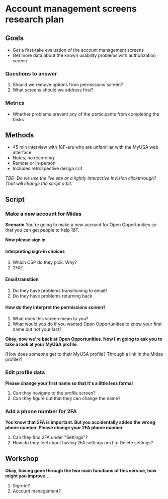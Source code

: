 # Account management screens research plan


## Goals
* Get a first-take evaluation of the account management screens
* Get more data about the known usability problems with authorization screen

### Questions to answer

1. Should we remove options from permissions screen?
2. What screens should we address first?

### Metrics

* Whether problems prevent any of the participants from completing the tasks

## Methods
* 45 min interview with 18F-ers who are unfamiliar with the MyUSA web interface
* Notes, no recording
* Remote or in-person
* Includes retrospective design crit

*TBD: Do we use the live site or a lightly interactive InVision clickthrough? That will change the script a bit.*

## Script

### Make a new account for Midas
**Scenario** You're going to make a new account for Open Opportunities so that you can get people to help 18F.

**Now please sign in** 

#### Interpreting sign-in choices

1. Which CSP do they pick. Why?
2. 2FA?

#### Email transition

1. Do they have problems transitioning to email?
2. Do they have problems returning back 

#### How do they interpret the permissions screen?

1. What does this screen mean to you?
2. What would you do if you wanted Open Opportunities to know your first name but not your last?

**Okay, now we're back at Open Opportunities. Now I'm going to ask you to take a look at your MyUSA profile.**

[How does someone get to their MyUSA profile? Through a link in the Midas profile?]

### Edit profile data
**Please change your first name so that it's a little less formal**

1. Can they navigate to the profile screen?
2. Can they figure out that they can change the name?

### Add a phone number for 2FA
**You know that 2FA is important. But you accidentally added the wrong phone number. Please change your 2FA phone number**

1. Can they find 2FA under "Settings"?
2. How do they feel about having 2FA settings next to Delete settings?

## Workshop 
**Okay, having gone through the two main functions of this service, how might you improve...**

1. Sign-in?
2. Account management?

